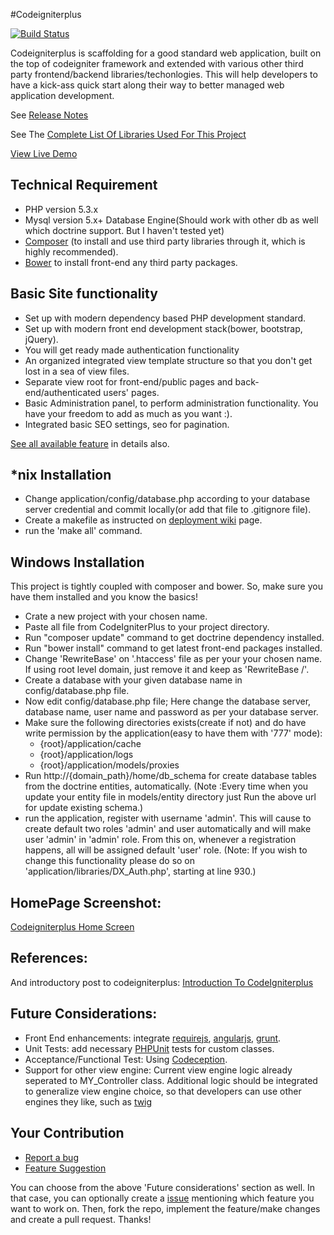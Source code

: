#Codeigniterplus 

[![Build Status](https://travis-ci.org/ranacseruet/codeigniterplus.svg)](https://travis-ci.org/ranacseruet/codeigniterplus)

Codeigniterplus is scaffolding for a good standard web application, built on the top of codeigniter framework and extended with various other third party frontend/backend libraries/techonlogies. 
This will help developers to have a kick-ass quick start along their way to better managed web application development.

See [Release Notes](https://github.com/ranacseruet/codeigniterplus/wiki/Release-Note)

See The [Complete List Of Libraries Used For This Project](https://github.com/ranacseruet/codeigniterplus/wiki/List-Of-Libraries-Used-Intergated)

[View Live Demo](http://demo.codesamplez.com/codeigniterplus/)

Technical Requirement
---------------------
- PHP version 5.3.x
- Mysql version 5.x+ Database Engine(Should work with other db as well which doctrine support. But I haven't tested yet)
- [Composer](http://getcomposer.org/) (to install and use third party libraries through it, which is highly recommended).
- [Bower](http://bower.io/) to install front-end any third party packages.

Basic Site functionality
-------------------
- Set up with modern dependency based PHP development standard.
- Set up with modern front end development stack(bower, bootstrap, jQuery).
- You will get ready made authentication functionality
- An organized integrated view template structure so that you don't get lost in a sea of view files.
- Separate view root for front-end/public pages and back-end/authenticated users' pages.
- Basic Administration panel, to perform administration functionality. You have your freedom to add as much as you want :).
- Integrated basic SEO settings, seo for pagination.

[See all available feature](https://github.com/ranacseruet/codeigniterplus/wiki/Feature-Details-Of-CodeIgniterPlus) in details also.


*nix Installation
-------------------
- Change application/config/database.php according to your database server credential and commit locally(or add that file to .gitignore file).
- Create a makefile as instructed on [deployment wiki](https://github.com/ranacseruet/codeigniterplus/wiki/Deployment) page.
- run the 'make all' command.

Windows Installation
------------

This project is tightly coupled with composer and bower. So, make sure you have them installed and you know the basics!

- Crate a new project with your chosen name. 
- Paste all file from CodeIgniterPlus to your project directory.
- Run "composer update" command to get doctrine dependency installed.
- Run "bower install" command to get latest front-end packages installed.
- Change 'RewriteBase' on '.htaccess' file as per your your chosen name. If using root level domain, just remove it and keep as 'RewriteBase /'. 
- Create a database with your given database name in config/database.php file.
- Now edit config/database.php file; Here change the database server, database name, user name and password as per your database server.
- Make sure the following directories exists(create if not) and do have write permission by the application(easy to have them with '777' mode):
    * {root}/application/cache
    * {root}/application/logs
    * {root}/application/models/proxies
- Run http://{domain_path}/home/db_schema for create database tables from the doctrine entities, automatically.
  (Note :Every time when you update your entity file in models/entity directory just Run the above url for update existing schema.)
- run the application, register with username 'admin'. This will cause to create default two roles 'admin' and user automatically and will 
  make user 'admin' in 'admin' role. From this on, whenever a registration happens, all will be assigned default 'user' role.
  (Note: If you wish to change this functionality please do so on 'application/libraries/DX_Auth.php', starting at line 930.)

HomePage Screenshot:
-------------------
[Codeigniterplus Home Screen](https://raw.githubusercontent.com/ranacseruet/codeigniterplus/master/images/desktop_mobile.png)


References:
----------
And introductory post to codeigniterplus: [Introduction To CodeIgniterplus](http://codesamplez.com/project/codeigniter-bundle )

Future Considerations:
----------------------

- Front End enhancements: integrate [requirejs](http://requirejs.org/), [angularjs](https://angularjs.org/), [grunt](http://gruntjs.com/).
- Unit Tests: add necessary [PHPUnit](http://phpunit.de/) tests for custom classes.
- Acceptance/Functional Test: Using [Codeception](http://codeception.com/).
- Support for other view engine: Current view engine logic already seperated to MY_Controller class. Additional logic should be integrated to generalize view engine choice, so that developers can use other engines they like, such as [twig](http://twig.sensiolabs.org/) 

Your Contribution
-------------------

- [Report a bug](https://github.com/ranacseruet/codeigniterplus/labels/bug)
- [Feature Suggestion](https://github.com/ranacseruet/codeigniterplus/labels/enhancement)

You can choose from the above 'Future considerations' section as well. In that case, you can optionally create a [issue](https://github.com/ranacseruet/codeigniterplus/issues) mentioning which feature you want to work on. Then, fork the repo, implement the feature/make changes and create a pull request. Thanks!

